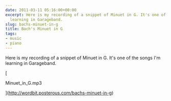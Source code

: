 ```yaml
---
date: 2011-03-11 05:16:00+00:00
excerpt: Here is my recording of a snippet of Minuet in G. It's one of the songs I'm
  learning in Garageband.
slug: bachs-minuet-in-g
title: Bach's Minuet in G
tags:
- music
- piano
---
```


Here is my recording of a snippet of Minuet in G. It's one of the songs I'm learning in Garageband.

[

Minuet_in_G.mp3

](http://wordbit.posterous.com/bachs-minuet-in-g)
